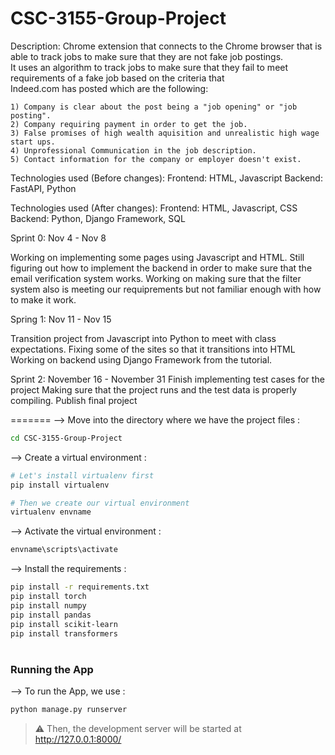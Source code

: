 # CSC-3155-Group-Project

Description:
  Chrome extension that connects to the Chrome browser that is able to track jobs to make sure that they are not fake job postings.  
  It uses an algorithm to track jobs to make sure that they fail to meet requirements of a fake job based on the criteria that     
  Indeed.com has posted which are the following:

    1) Company is clear about the post being a "job opening" or "job posting". 
    2) Company requiring payment in order to get the job.
    3) False promises of high wealth aquisition and unrealistic high wage start ups.
    4) Unprofessional Communication in the job description.
    5) Contact information for the company or employer doesn't exist.


Technologies used (Before changes):
  Frontend: HTML, Javascript
  Backend: FastAPI, Python

Technologies used (After changes):
  Frontend: HTML, Javascript, CSS
  Backend: Python, Django Framework, SQL

Sprint 0: Nov 4 - Nov 8

Working on implementing some pages using Javascript and HTML.
Still figuring out how to implement the backend in order to make sure that the email verification system works.
Working on making sure that the filter system also is meeting our requiprements but not familiar enough with how to make it work.

Spring 1: Nov 11 - Nov 15

Transition project from Javascript into Python to meet with class expectations.
Fixing some of the sites so that it transitions into HTML
Working on backend using Django Framework from the tutorial.

Sprint 2: November 16 - November 31
Finish implementing test cases for the project
Making sure that the project runs and the test data is properly compiling.
Publish final project

=======
--> Move into the directory where we have the project files : 


```bash
cd CSC-3155-Group-Project

```

--> Create a virtual environment :
```bash
# Let's install virtualenv first
pip install virtualenv

# Then we create our virtual environment
virtualenv envname

```

--> Activate the virtual environment :
```bash
envname\scripts\activate

```

--> Install the requirements :
```bash
pip install -r requirements.txt
pip install torch
pip install numpy
pip install pandas
pip install scikit-learn
pip install transformers

```

#

### Running the App

--> To run the App, we use :
```bash
python manage.py runserver

```

> ⚠ Then, the development server will be started at http://127.0.0.1:8000/
